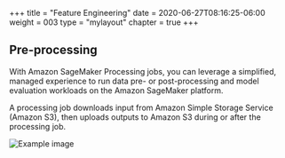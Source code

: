 +++
title = "Feature Engineering"
date = 2020-06-27T08:16:25-06:00
weight = 003
type = "mylayout"
chapter = true
+++

## Pre-processing

With Amazon SageMaker Processing jobs, you can leverage a simplified, managed experience to run data pre- or post-processing and model evaluation workloads on the Amazon SageMaker platform.

A processing job downloads input from Amazon Simple Storage Service (Amazon S3), then uploads outputs to Amazon S3 during or after the processing job.

![Example image](/images/1_Processing-1.jpg)
